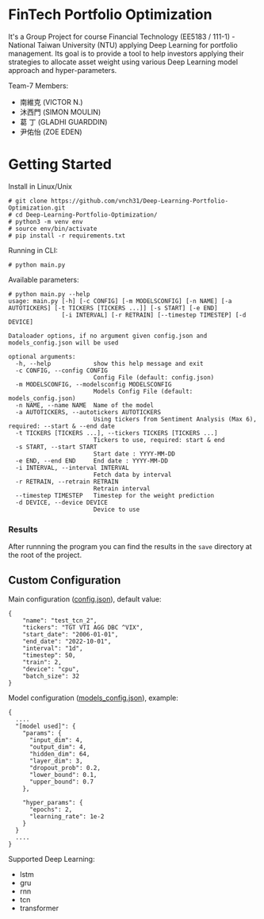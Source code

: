 
# FinTech Portfolio Optimization

It's a Group Project for course Financial Technology (EE5183 / 111-1) - National Taiwan University (NTU) applying Deep Learning for portfolio management. Its goal is to provide a tool to help investors applying their strategies to allocate asset weight using various Deep Learning model approach and hyper-parameters.

Team-7 Members:
* 南維克 (VICTOR N.)
* 沐西門 (SIMON MOULIN)
* 葛 丁 (GLADHI GUARDDIN)
* 尹佑怡 (ZOE EDEN)


#  Getting Started

Install in Linux/Unix
```
# git clone https://github.com/vnch31/Deep-Learning-Portfolio-Optimization.git
# cd Deep-Learning-Portfolio-Optimization/
# python3 -m venv env
# source env/bin/activate
# pip install -r requirements.txt
```
Running in CLI:
```
# python main.py
```


Available parameters:
```
# python main.py --help
usage: main.py [-h] [-c CONFIG] [-m MODELSCONFIG] [-n NAME] [-a AUTOTICKERS] [-t TICKERS [TICKERS ...]] [-s START] [-e END] 
               [-i INTERVAL] [-r RETRAIN] [--timestep TIMESTEP] [-d DEVICE]

Dataloader options, if no argument given config.json and models_config.json will be used

optional arguments:
  -h, --help            show this help message and exit
  -c CONFIG, --config CONFIG
                        Config File (default: config.json)
  -m MODELSCONFIG, --modelsconfig MODELSCONFIG
                        Models Config File (default: models_config.json)
  -n NAME, --name NAME  Name of the model
  -a AUTOTICKERS, --autotickers AUTOTICKERS
                        Using tickers from Sentiment Analysis (Max 6), required: --start & --end date
  -t TICKERS [TICKERS ...], --tickers TICKERS [TICKERS ...]
                        Tickers to use, required: start & end
  -s START, --start START
                        Start date : YYYY-MM-DD
  -e END, --end END     End date : YYYY-MM-DD
  -i INTERVAL, --interval INTERVAL
                        Fetch data by interval
  -r RETRAIN, --retrain RETRAIN
                        Retrain interval
  --timestep TIMESTEP   Timestep for the weight prediction
  -d DEVICE, --device DEVICE
                        Device to use

```

### Results

After runnning the program you can find the results in the `save` directory at the root of the project.

## Custom Configuration

Main configuration ([config.json](https://github.com/vnch31/Deep-Learning-Portfolio-Optimization/blob/main/config.json)), default value:
```
{
    "name": "test_tcn_2",
    "tickers": "TGT VTI AGG DBC ^VIX",
    "start_date": "2006-01-01",
    "end_date": "2022-10-01",
    "interval": "1d",
    "timestep": 50,
    "train": 2,
    "device": "cpu",
    "batch_size": 32
}
```

Model configuration ([models_config.json](https://github.com/vnch31/Deep-Learning-Portfolio-Optimization/blob/main/models_config.json)), example:
```
{
  ....
  "[model used]": {
    "params": {
      "input_dim": 4,
      "output_dim": 4,
      "hidden_dim": 64,
      "layer_dim": 3,
      "dropout_prob": 0.2,
      "lower_bound": 0.1,
      "upper_bound": 0.7
    },

    "hyper_params": {
      "epochs": 2,
      "learning_rate": 1e-2
    }
  }
  ....
}
```

Supported Deep Learning:
- lstm
- gru
- rnn
- tcn
- transformer
